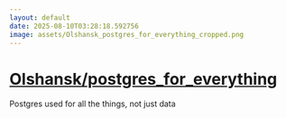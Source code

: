 ```yaml
---
layout: default
date: 2025-08-10T03:28:18.592756
image: assets/Olshansk_postgres_for_everything_cropped.png
---
```


# [Olshansk/postgres_for_everything](https://github.com/Olshansk/postgres_for_everything)

Postgres used for all the things, not just data
